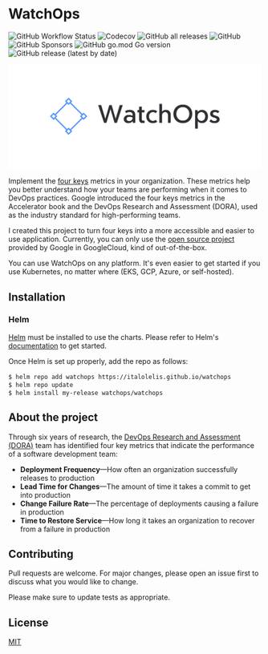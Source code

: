 # WatchOps

![GitHub Workflow Status](https://img.shields.io/github/workflow/status/italolelis/watchops/Main)
![Codecov](https://img.shields.io/codecov/c/github/italolelis/watchops)
![GitHub all releases](https://img.shields.io/github/downloads/italolelis/watchops/total)
![GitHub](https://img.shields.io/github/license/italolelis/watchops)
![GitHub Sponsors](https://img.shields.io/github/sponsors/italolelis)
![GitHub go.mod Go version](https://img.shields.io/github/go-mod/go-version/italolelis/watchops)
![GitHub release (latest by date)](https://img.shields.io/github/v/release/italolelis/watchops)

![](images/cover.png)

Implement the [four keys](https://cloud.google.com/blog/products/devops-sre/using-the-four-keys-to-measure-your-devops-performance) metrics in your organization. These metrics help you better understand how your teams are performing when it comes to DevOps practices. Google introduced the four keys metrics in the Accelerator book and the DevOps Research and Assessment (DORA), used as the industry standard for high-performing teams.

I created this project to turn four keys into a more accessible and easier to use application. Currently, you can only use the [open source project](https://github.com/GoogleCloudPlatform/fourkeys) provided by Google in GoogleCloud, kind of out-of-the-box.

You can use WatchOps on any platform. It's even easier to get started if you use Kubernetes, no matter where (EKS, GCP, Azure, or self-hosted).

## Installation

### Helm

[Helm](https://helm.sh) must be installed to use the charts. Please refer to Helm's [documentation](https://helm.sh/docs) to get started.

Once Helm is set up properly, add the repo as follows:

```console
$ helm repo add watchops https://italolelis.github.io/watchops
$ helm repo update
$ helm install my-release watchops/watchops
```

## About the project

Through six years of research, the [DevOps Research and Assessment (DORA)](https://cloud.google.com/blog/products/devops-sre/the-2019-accelerate-state-of-devops-elite-performance-productivity-and-scaling) team has identified four key metrics that indicate the performance of a software development team: 

* **Deployment Frequency**—How often an organization successfully releases to production
* **Lead Time for Changes**—The amount of time it takes a commit to get into production
* **Change Failure Rate**—The percentage of deployments causing a failure in production
* **Time to Restore Service**—How long it takes an organization to recover from a failure in production

## Contributing

Pull requests are welcome. For major changes, please open an issue first to discuss what you would like to change.

Please make sure to update tests as appropriate.

## License
[MIT](https://choosealicense.com/licenses/mit/)
